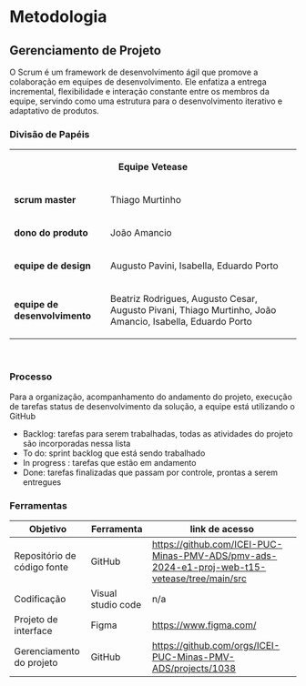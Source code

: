 
# Metodologia

## Gerenciamento de Projeto

O Scrum é um framework de desenvolvimento ágil que promove a colaboração em equipes de desenvolvimento. Ele enfatiza a entrega incremental, flexibilidade e interação constante entre os membros da equipe, servindo como uma estrutura para o desenvolvimento iterativo e adaptativo de produtos.

### Divisão de Papéis
<table>
    <tbody>
        <tr>
            <th colspan="2">
                <p><strong>Equipe Vetease</strong></p>
            </th>
        </tr>
        <tr>
            <td>
                <p><strong>scrum master</strong></p>
            </td>
            <td><p>Thiago Murtinho&nbsp;</p></td>
        </tr>
        <tr>
            <td>
                <p><strong>dono do produto</strong></p>
            </td>
            <td><p>João Amancio&nbsp;</p></td>
        </tr>
        <tr>
            <td>
                <p><strong>equipe de design</strong></p>
            </td>
            <td><p>Augusto Pavini, Isabella, Eduardo Porto&nbsp;</p></td>
        </tr>
        <tr>
            <td>
                <p><strong>equipe de desenvolvimento</strong></p>
            </td>
            <td><p>Beatriz Rodrigues, Augusto Cesar, Augusto Pivani, Thiago Murtinho, João Amancio, Isabella, Eduardo Porto&nbsp;</p></td>
        </tr>
    </tbody>
</table>

&nbsp;

### Processo

Para a organização, acompanhamento do andamento do projeto, execução de tarefas status de desenvolvimento da solução, a equipe está utilizando o GitHub

- Backlog: tarefas para serem trabalhadas, todas as atividades do projeto são incorporadas nessa lista
- To do: sprint backlog que está sendo trabalhado 
- ⁠In progress : tarefas que estão em andamento
- ⁠Done: tarefas finalizadas que passam por controle, prontas a serem entregues 

### Ferramentas


| Objetivo | Ferramenta | link de acesso               |
|--------------------|--------------------------------------------------------------------------------|----------------------------------------|
|Repositório de código fonte | GitHub | https://github.com/ICEI-PUC-Minas-PMV-ADS/pmv-ads-2024-e1-proj-web-t15-vetease/tree/main/src  |
|Codificação  | Visual studio code | n/a |
|Projeto de interface | Figma | https://www.figma.com/ |
|Gerenciamento do projeto  | GitHub | https://github.com/orgs/ICEI-PUC-Minas-PMV-ADS/projects/1038|
